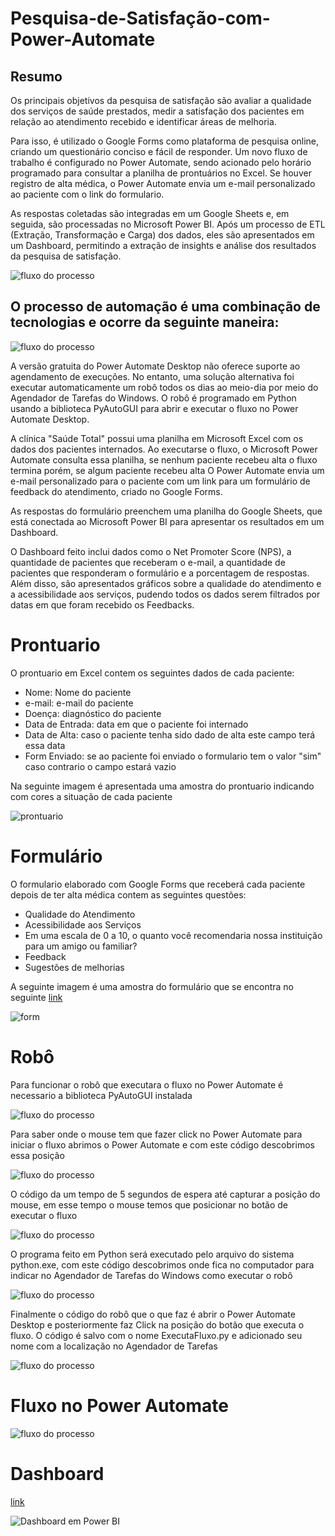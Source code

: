 # Pesquisa-de-Satisfação-com-Power-Automate

## Resumo
Os principais objetivos da pesquisa de satisfação são avaliar a qualidade dos serviços de saúde prestados, medir a satisfação dos pacientes em relação ao atendimento recebido e identificar áreas de melhoria.

Para isso, é utilizado o Google Forms como plataforma de pesquisa online, criando um questionário conciso e fácil de responder. Um novo fluxo de trabalho é configurado no Power Automate, sendo acionado pelo horário programado para consultar a planilha de prontuários no Excel. Se houver registro de alta médica, o Power Automate envia um e-mail personalizado ao paciente com o link do formulario.

As respostas coletadas são integradas em um Google Sheets e, em seguida, são processadas no Microsoft Power BI. Após um processo de ETL (Extração, Transformação e Carga) dos dados, eles são apresentados em um Dashboard, permitindo a extração de insights e análise dos resultados da pesquisa de satisfação.

![fluxo do processo](fluxo.png)

## O processo de automação é uma combinação de tecnologias e ocorre da seguinte maneira:

![fluxo do processo](fluxo.png)

A versão gratuita do Power Automate Desktop não oferece suporte ao agendamento de execuções. No entanto, uma solução alternativa foi executar automaticamente um robô todos os dias ao meio-dia por meio do Agendador de Tarefas do Windows. O robô é programado em Python usando a biblioteca PyAutoGUI para abrir e executar o fluxo no Power Automate Desktop.

A clínica "Saúde Total" possui uma planilha em Microsoft Excel com os dados dos pacientes internados. Ao executarse o fluxo, o Microsoft Power Automate consulta essa planilha, se nenhum paciente recebeu alta o fluxo termina porém, se algum paciente recebeu alta O Power Automate envia um e-mail personalizado para o paciente com um link para um formulário de feedback do atendimento, criado no Google Forms.

As respostas do formulário preenchem uma planilha do Google Sheets, que está conectada ao Microsoft Power BI para apresentar os resultados em um Dashboard.

O Dashboard feito inclui dados como o Net Promoter Score (NPS), a quantidade de pacientes que receberam o e-mail, a quantidade de pacientes que responderam o formulário e a porcentagem de respostas. Além disso, são apresentados gráficos sobre a qualidade do atendimento e a acessibilidade aos serviços, pudendo todos os dados serem filtrados por datas em que foram recebido os Feedbacks.

# Prontuario

O prontuario em Excel contem os seguintes dados de cada paciente:

- Nome: Nome do paciente
- e-mail: e-mail do paciente
- Doença: diagnóstico do paciente
- Data de Entrada: data em que o paciente foi internado
- Data de Alta: caso o paciente tenha sido dado de alta este campo terá essa data
- Form Enviado: se ao paciente foi enviado o formulario tem o valor "sim" caso contrario o campo estará vazio

Na seguinte imagem é apresentada uma amostra do prontuario indicando com cores a situação de cada paciente

![prontuario](7prontuario.png)


# Formulário

O formulario elaborado com Google Forms que receberá cada paciente depois de ter alta médica contem as seguintes questões:
- Qualidade do Atendimento
- Acessibilidade aos Serviços
- Em uma escala de 0 a 10, o quanto você recomendaria nossa instituição para um amigo ou familiar?
- Feedback
- Sugestões de melhorias

A seguinte imagem é uma amostra do formulário que se encontra no seguinte [link]( https://forms.gle/oMfejxLoXWriz8Jy5)


![form](8form_google.png)

# Robô

Para funcionar o robô que executara o fluxo no Power Automate é necessario a biblioteca PyAutoGUI instalada 

![fluxo do processo](1pyautogui.png)

Para saber onde o mouse tem que fazer click no Power Automate para iniciar o fluxo abrimos o Power Automate e com este código descobrimos essa posição

![fluxo do processo](2posicao_mouse.png)

O código da um tempo de 5 segundos de espera até capturar a posição do mouse, em esse tempo o mouse temos que posicionar no botão de executar o fluxo

![fluxo do processo](5posicao_mouse2.png)

O programa feito em Python será executado pelo arquivo do sistema python.exe, com este código descobrimos onde fica no computador para indicar no Agendador de Tarefas do Windows como executar o robô

![fluxo do processo](3executar_robo.png)

Finalmente o código do robô que o que faz é abrir o Power Automate Desktop e posteriormente faz Click na posição do botão que executa o fluxo. O código é salvo com o nome ExecutaFluxo.py e adicionado seu nome com a localização no Agendador de Tarefas

![fluxo do processo](4robo.png)

# Fluxo no Power Automate

![fluxo do processo](6fluxo_power_automate.png)

# Dashboard
[link](https://app.powerbi.com/reportEmbed?reportId=1f77ef68-cfc1-456b-943c-24ed59641a90&autoAuth=true&ctid=8f10e124-8279-4297-9805-457da5eea6f1)

![Dashboard em Power BI](9dashboard.png)
